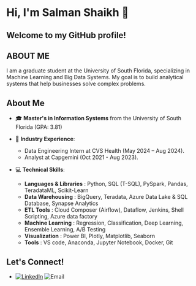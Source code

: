 # Hi, I'm Salman Shaikh 👋 
## Welcome to my GitHub profile!

## ABOUT ME 
I am a graduate student at the University of South Florida, specializing in Machine Learning and Big Data Systems. My goal is to build analytical systems that help businesses solve complex problems.

## About Me

- 🎓 **Master's in Information Systems** from the University of South Florida (GPA: 3.81)

- 💼 **Industry Experience**: 
  - Data Engineering Intern at CVS Health (May 2024 – Aug 2024).
  - Analyst at Capgemini (Oct 2021 - Aug 2023).

- 💻 **Technical Skills**: 
  -  **Languages & Libraries** :   Python, SQL (T-SQL), PySpark, Pandas, TeradataML, Scikit-Learn
  -  **Data Warehousing** :  BigQuery, Teradata, Azure Data Lake & SQL Database, Synapse Analytics
  -  **ETL Tools** :  Cloud Composer (Airflow), Dataflow, Jenkins, Shell Scripting, Azure data factory
  -  **Machine Learning** :   Regression, Classification, Deep Learning, Ensemble Learning, A/B Testing
  -  **Visualization** :   Power BI, Plotly, Matplotlib, Seaborn
  -  **Tools** :   VS code, Anaconda, Jupyter Notebook, Docker, Git


## Let's Connect!
- [![LinkedIn](https://img.shields.io/badge/-LinkedIn-0A66C2?logo=linkedin&logoColor=white&style=flat)](https://www.linkedin.com/in/salmanshaikh7)      ![Email](https://img.shields.io/badge/Email-salmanshaikh@usf.edu-blue?style=flat&logo=gmail&logoColor=white)


